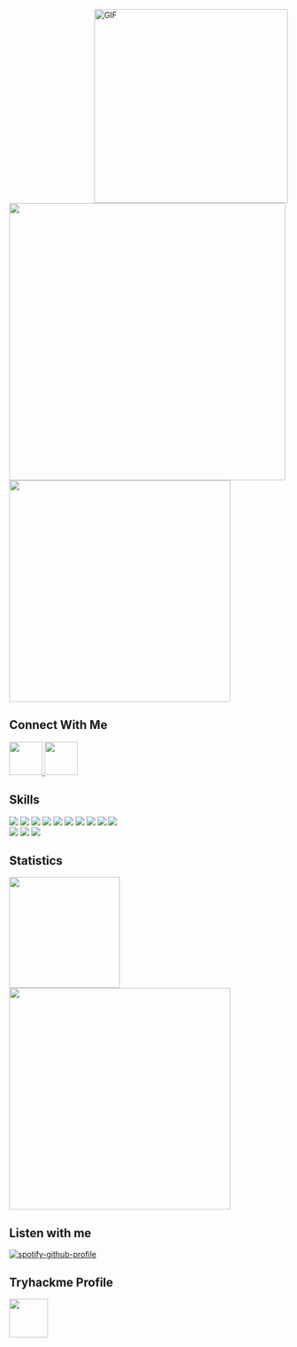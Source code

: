 <!-- Credit: https://github.com/regmicmahesh/regmicmahesh & https://github.com/CaffeineDuck/CaffeineDuck-->

<img align="right" alt="GIF" src="https://media0.giphy.com/media/u2pmTWUi0MXjyrMaVj/giphy.gif?cid=790b761159baeb6ba5d1160ca45f09c0b9b097602e78044f&rid=giphy.gif&ct=g" width=350 />

<img src="https://img.shields.io/badge/-Upanayan%20Baskota.-red?style=for-the-badge" width=500>

<img src="https://img.shields.io/badge/-Just%20a%20self%20learnt%20curious%20kid.-black?style=for-the-badge" width=400>

## Connect With Me

<a href="mailto:kxahyaar@gmail.com">
  <img src="https://upload.wikimedia.org/wikipedia/commons/7/7e/Gmail_icon_%282020%29.svg" width="60" height="60">
</a> 
<a href="https://www.instagram.com/__b0s0/">
  <img src="https://upload.wikimedia.org/wikipedia/commons/thumb/e/e7/Instagram_logo_2016.svg/2048px-Instagram_logo_2016.svg.png" height="60" widht="60">
</a> 

## Skills

![](https://img.shields.io/badge/Python-3776AB?style=for-the-badge&logo=python&logoColor=white)
![](https://img.shields.io/badge/HTML5-E34F26?style=for-the-badge&logo=html5&logoColor=white)
![](https://img.shields.io/badge/CSS3-1572B6?style=for-the-badge&logo=css3&logoColor=white)
![](https://img.shields.io/badge/JavaScript-F7DF1E?style=for-the-badge&logo=javascript&logoColor=black)
![](https://img.shields.io/badge/VIM-%2311AB00.svg?&style=for-the-badge&logo=vim&logoColor=white)
![](https://img.shields.io/badge/Node.js-339933?style=for-the-badge&logo=nodedotjs&logoColor=white)
![](https://img.shields.io/badge/React-20232A?style=for-the-badge&logo=react&logoColor=61DAFB)
![](https://img.shields.io/badge/Git-F05032?style=for-the-badge&logo=git&logoColor=white)
![](https://img.shields.io/badge/Kali-268BEE?style=for-the-badge&logo=kalilinux&logoColor=white)
![](https://img.shields.io/badge/shell_script-%23121011.svg?style=for-the-badge&logo=gnu-bash&logoColor=white)<br>
![](https://img.shields.io/badge/BURPSUITE-blueviolet)
![](https://img.shields.io/badge/NMAP-crtical)
![](https://img.shields.io/badge/NETWORKING-important)

## Statistics

<img src="https://github-readme-stats.vercel.app/api?username=B0s0&theme=midnight-purple&count_private=true&show_icons=true" height=200>  
<img src="https://github-readme-stats.vercel.app/api/top-langs/?username=B0s0&langs_count=5&theme=midnight-purple&show_icons=true" height=400>

## Listen with me
[![spotify-github-profile](https://spotify-github-profile.vercel.app/api/view?uid=rt6z53uh81eqbob2gnwxmw5up&cover_image=true&theme=novatorem)](https://spotify-github-profile.vercel.app/api/view?uid=rt6z53uh81eqbob2gnwxmw5up&redirect=true)

## Tryhackme Profile
<a href="https://tryhackme.com/p/Boso"><img src="https://tryhackme.com/img/badges/king.svg" width="70" height="70"></a>
